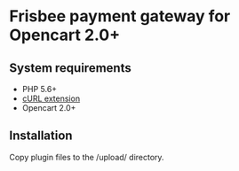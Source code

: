 # Frisbee payment gateway for Opencart 2.0+

## System requirements

* PHP 5.6+
* [cURL extension](http://php.net/manual/en/book.curl.php)
* Opencart 2.0+

## Installation

Copy plugin files to the /upload/ directory.

